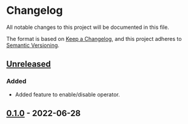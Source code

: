 # Changelog

All notable changes to this project will be documented in this file.

The format is based on [Keep a Changelog](https://keepachangelog.com/en/1.0.0/),
and this project adheres to [Semantic Versioning](https://semver.org/spec/v2.0.0.html).



## [Unreleased]

### Added

- Added feature to enable/disable operator. 

## [0.1.0] - 2022-06-28

[Unreleased]: https://github.com/giantswarm/aws-servicequotas-operator/compare/v0.1.0...HEAD
[0.1.0]: https://github.com/giantswarm/aws-servicequotas-operator/releases/tag/v0.1.0

